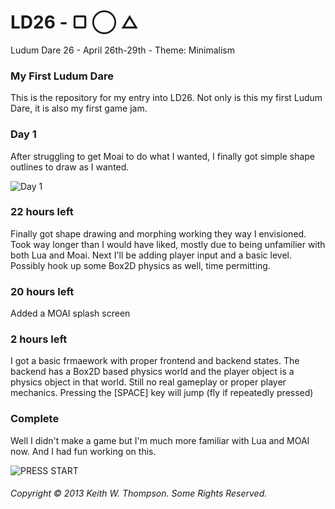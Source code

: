 LD26 - ▢ ◯ △
====

Ludum Dare 26 - April 26th-29th - Theme: Minimalism

### My First Ludum Dare

This is the repository for my entry into LD26. Not only is this my first Ludum Dare, it is also my first game jam.

### Day 1

After struggling to get Moai to do what I wanted, I finally got simple shape outlines to draw as I wanted.

![Day 1](http://mydigitaldecay.com/ftp/pics/ld26/ld26_2013-04-27@02.21.06am.png)

### 22 hours left

Finally got shape drawing and morphing working they way I envisioned. Took way longer than I would have liked, mostly due to being unfamilier with both Lua and Moai. Next I'll be adding player input and a basic level. Possibly hook up some Box2D physics as well, time permitting.

### 20 hours left

Added a MOAI splash screen

### 2 hours left

I got a basic frmaework with proper frontend and backend states. The backend has a Box2D based physics world and the player object is a physics object in that world. Still no real gameplay or proper player mechanics. Pressing the [SPACE] key will jump (fly if repeatedly pressed)

### Complete

Well I didn't make a game but I'm much more familiar with Lua and MOAI now. And I had fun working on this.

![PRESS START](http://mydigitaldecay.com/ftp/pics/ld26/ld26_2013-04-28@07.23.27pm.png)

###### Copyright © 2013 Keith W. Thompson. Some Rights Reserved.
